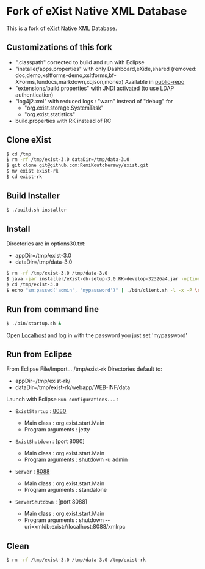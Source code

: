 Fork of eXist Native XML Database
=========================

This is a fork of [eXist](http://www.exist-db.org "eXist") Native XML Database. 

Customizations of this fork
--------------------------
- ".classpath" corrected to build and run with Eclipse
- "installer/apps.properties" with only Dashboard,eXide,shared
  (removed: doc,demo,xsltforms-demo,xsltforms,bf-XForms,fundocs,markdown,xqjson,monex)
  Available in [public-repo](http://demo.exist-db.org/exist/apps/public-repo/index.html) 
- "extensions/build.properties" with JNDI activated (to use LDAP authentication)
- "log4j2.xml" with reduced logs : "warn" instead of "debug" for
   - "org.exist.storage.SystemTask"
   - "org.exist.statistics"
- build.properties with RK instead of RC

Clone eXist
--------------------------
```bash
$ cd /tmp
$ rm -rf /tmp/exist-3.0 dataDir=/tmp/data-3.0
$ git clone git@github.com:RemiKoutcherawy/exist.git
$ mv exist exist-rk
$ cd exist-rk
```

Build Installer
--------------------------
```bash
$ ./build.sh installer
```

Install
--------------------------
Directories are in options30.txt:
- appDir=/tmp/exist-3.0 
- dataDir=/tmp/data-3.0 

```bash
$ rm -rf /tmp/exist-3.0 /tmp/data-3.0
$ java -jar installer/eXist-db-setup-3.0.RK-develop-32326a4.jar -options options30.txt
$ cd /tmp/exist-3.0
$ echo "sm:passwd('admin', 'mypassword')" | ./bin/client.sh -l -x -P \$adminPasswd
```

Run from command line
--------------------------
```bash
$ ./bin/startup.sh &
```

Open [Localhost](http://localhost:8080/)
and log in with the password you just set 'mypassword'

Run from Eclipse
--------------------------
From Eclipse File/Import... /tmp/exist-rk
Directories default to:
- appDir=/tmp/exist-rk/
- dataDir=/tmp/exist-rk/webapp/WEB-INF/data

Launch with Eclipse `Run configurations...` :
- `ExistStartup` : [8080](http://localhost:8080/)
   - Main class : org.exist.start.Main
   - Program arguments : jetty
- `ExistShutdown` : [port 8080]
   - Main class : org.exist.start.Main
   - Program arguments : shutdown -u admin
   
- `Server` : [8088](http://localhost:8088/)
   - Main class : org.exist.start.Main
   - Program arguments : standalone
- `ServerShutdown` : [port 8088]
   - Main class : org.exist.start.Main
   - Program arguments : shutdown --uri=xmldb:exist://localhost:8088/xmlrpc
   
Clean
--------------------------
```bash
$ rm -rf /tmp/exist-3.0 /tmp/data-3.0 /tmp/exist-rk
```


